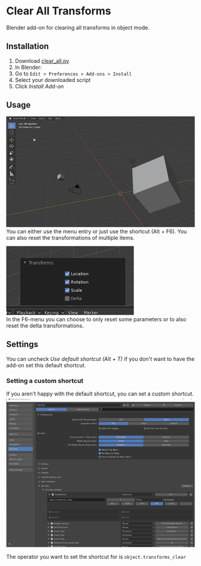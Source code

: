 # Clear All Transforms
Blender add-on for clearing all transforms in object mode.

## Installation
1. Download [clear_all.py](https://raw.githubusercontent.com/benthillerkus/clear_all/main/clear_all.py)
2. In Blender:
  1. Go to `Edit > Preferences > Add-ons > Install`
  2. Select your downloaded script
  3. Click *Install Add-on*
  
## Usage
![The user selects all items and then uses the menu entry under Object > Clear > Transforms to reset all of the transforms.](usage.gif)<br>
You can either use the menu entry or just use the shortcut (Alt + F6). You can also reset the transformations of multiple items.

![Limit the properties to reset in the F6-menu](f6menu.jpg)<br>
In the F6-menu you can choose to only reset some parameters or to also reset the delta transformations.

## Settings
You can uncheck *Use default shortcut (Alt + T)* if you don't want to have the add-on set this default shortcut.

### Setting a custom shortcut
If you aren't happy with the default shortcut, you can set a custom shortcut.
![Use the keymap editor for setting a custom shortcut key](keymap.jpg)<br>

The operator you want to set the shortcut for is `object.transforms_clear`
